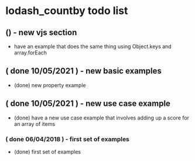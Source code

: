 # lodash_countby todo list

## () - new vjs section
* have an example that does the same thing using Object.keys and array.forEach

## ( done 10/05/2021 ) - new basic examples
* (done) new property example

## ( done 10/05/2021 ) - new use case example
* (done) have a new use case example that involves adding up a score for an array of items

### ( done 06/04/2018 ) - first set of examples
* (done) first set of examples